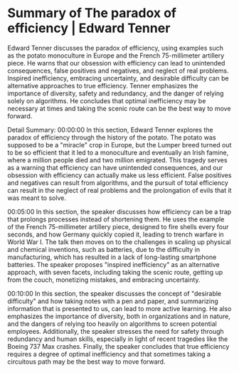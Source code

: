 # Summary of The paradox of efficiency | Edward Tenner

Edward Tenner discusses the paradox of efficiency, using examples such as the potato monoculture in Europe and the French 75-millimeter artillery piece. He warns that our obsession with efficiency can lead to unintended consequences, false positives and negatives, and neglect of real problems. Inspired inefficiency, embracing uncertainty, and desirable difficulty can be alternative approaches to true efficiency. Tenner emphasizes the importance of diversity, safety and redundancy, and the danger of relying solely on algorithms. He concludes that optimal inefficiency may be necessary at times and taking the scenic route can be the best way to move forward.

Detail Summary: 
00:00:00
In this section, Edward Tenner explores the paradox of efficiency through the history of the potato. The potato was supposed to be a "miracle" crop in Europe, but the Lumper breed turned out to be so efficient that it led to a monoculture and eventually an Irish famine, where a million people died and two million emigrated. This tragedy serves as a warning that efficiency can have unintended consequences, and our obsession with efficiency can actually make us less efficient. False positives and negatives can result from algorithms, and the pursuit of total efficiency can result in the neglect of real problems and the prolongation of evils that it was meant to solve.

00:05:00
In this section, the speaker discusses how efficiency can be a trap that prolongs processes instead of shortening them. He uses the example of the French 75-millimeter artillery piece, designed to fire shells every four seconds, and how Germany quickly copied it, leading to trench warfare in World War I. The talk then moves on to the challenges in scaling up physical and chemical inventions, such as batteries, due to the difficulty in manufacturing, which has resulted in a lack of long-lasting smartphone batteries. The speaker proposes "inspired inefficiency" as an alternative approach, with seven facets, including taking the scenic route, getting up from the couch, monetizing mistakes, and embracing uncertainty.

00:10:00
In this section, the speaker discusses the concept of "desirable difficulty" and how taking notes with a pen and paper, and summarizing information that is presented to us, can lead to more active learning. He also emphasizes the importance of diversity, both in organizations and in nature, and the dangers of relying too heavily on algorithms to screen potential employees. Additionally, the speaker stresses the need for safety through redundancy and human skills, especially in light of recent tragedies like the Boeing 737 Max crashes. Finally, the speaker concludes that true efficiency requires a degree of optimal inefficiency and that sometimes taking a circuitous path may be the best way to move forward.

